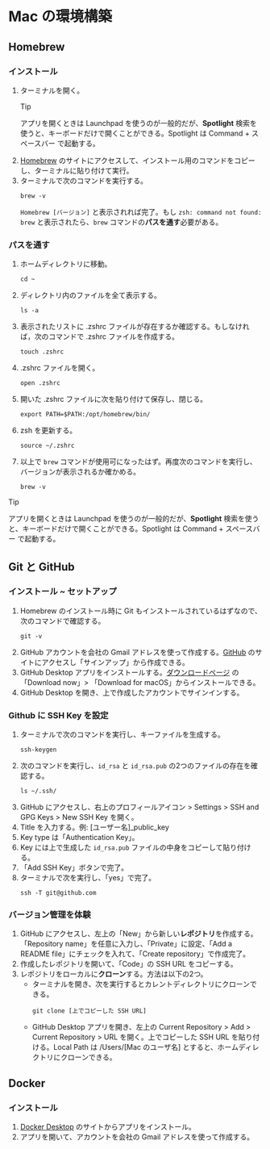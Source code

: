 # Mac の環境構築

## Homebrew
### インストール
1. ターミナルを開く。
    > [!TIP] 
    > アプリを開くときは Launchpad を使うのが一般的だが、**Spotlight** 検索を使うと、キーボードだけで開くことができる。Spotlight は Command + スペースバー で起動する。
2. [Homebrew](https://brew.sh/) のサイトにアクセスして、インストール用のコマンドをコピーし、ターミナルに貼り付けて実行。
3. ターミナルで次のコマンドを実行する。
    ```
    brew -v
    ```
    `Homebrew [バージョン]` と表示されれば完了。もし `zsh: command not found: brew` と表示されたら、`brew` コマンドの**パスを通す**必要がある。

### パスを通す
1. ホームディレクトリに移動。
    ```
    cd ~
    ```
2. ディレクトリ内のファイルを全て表示する。
    ```
    ls -a
    ```
3. 表示されたリストに .zshrc ファイルが存在するか確認する。もしなければ，次のコマンドで .zshrc ファイルを作成する。
    ```
    touch .zshrc
    ```
4. .zshrc ファイルを開く。
    ```
    open .zshrc
    ```
5. 開いた .zshrc ファイルに次を貼り付けて保存し、閉じる。
    ```
    export PATH=$PATH:/opt/homebrew/bin/
    ```
6.  zsh を更新する。
    ```
    source ~/.zshrc
    ```
7. 以上で `brew` コマンドが使用可になったはず。再度次のコマンドを実行し、バージョンが表示されるか確かめる。
    ```
    brew -v
    ```

>[!TIP]
アプリを開くときは Launchpad を使うのが一般的だが、**Spotlight** 検索を使うと、キーボードだけで開くことができる。Spotlight は Command + スペースバー で起動する。

## Git と GitHub
### インストール ~ セットアップ
1. Homebrew のインストール時に Git もインストールされているはずなので、次のコマンドで確認する。
    ```
    git -v
    ``` 
2. GitHub アカウントを会社の Gmail アドレスを使って作成する。[GitHub](https://github.co.jp/) のサイトにアクセスし「サインアップ」から作成できる。
3. GitHub Desktop アプリをインストールする。[ダウンロードページ](https://github.com/apps/desktop?ref_cta=download+desktop&ref_loc=installing+github+desktop&ref_page=docs) の「Download now」> 「Download for macOS」からインストールできる。
4. GitHub Desktop を開き、上で作成したアカウントでサインインする。
   
### Github に SSH Key を設定
1. ターミナルで次のコマンドを実行し、キーファイルを生成する。
     ```
     ssh-keygen
     ```
2. 次のコマンドを実行し、`id_rsa` と `id_rsa.pub` の2つのファイルの存在を確認する。
    ```
    ls ~/.ssh/
    ```
3. GitHub にアクセスし、右上のプロフィールアイコン > Settings > SSH and GPG Keys > New SSH Key を開く。
4. Title を入力する。例: [ユーザー名]_public_key
5. Key type は「Authentication Key」。
6. Key には上で生成した `id_rsa.pub` ファイルの中身をコピーして貼り付ける。
7. 「Add SSH Key」ボタンで完了。
8. ターミナルで次を実行し、「yes」で完了。
    ```
    ssh -T git@github.com
    ```
   
### バージョン管理を体験
1. GitHub にアクセスし、左上の「New」から新しい**レポジトリ**を作成する。「Repository name」を任意に入力し、「Private」に設定、「Add a README file」にチェックを入れて、「Create repository」で作成完了。
2. 作成したレポジトリを開いて、「Code」の SSH URL をコピーする。
3. レポジトリをローカルに**クローン**する。方法は以下の2つ。
   - ターミナルを開き、次を実行するとカレントディレクトリにクローンできる。
        ```
        git clone [上でコピーした SSH URL]
        ```
   - GitHub Desktop アプリを開き、左上の Current Repository > Add > Current Repository > URL を開く。上でコピーした SSH URL を貼り付ける。Local Path は /Users/[Mac のユーザ名] とすると、ホームディレクトリにクローンできる。


## Docker
### インストール
1. [Docker Desktop](https://www.docker.com/ja-jp/products/docker-desktop/) のサイトからアプリをインストール。
2. アプリを開いて、アカウントを会社の Gmail アドレスを使って作成する。
